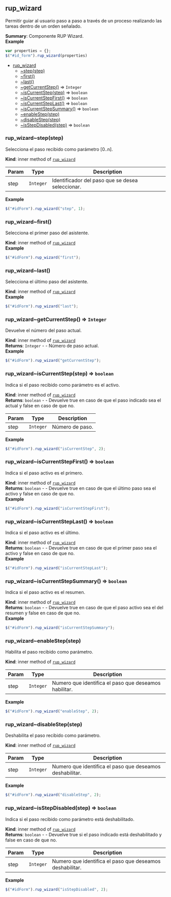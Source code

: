 <a name="module_rup_wizard"></a>

## rup\_wizard
Permitir guiar al usuario paso a paso a través de un proceso realizando las tareas dentro de un orden señalado.

**Summary**: Componente RUP Wizard.  
**Example**  
```js
var properties = {};$("#id_form").rup_wizard(properties)
```

* [rup_wizard](#module_rup_wizard)
    * [~step(step)](#module_rup_wizard..step)
    * [~first()](#module_rup_wizard..first)
    * [~last()](#module_rup_wizard..last)
    * [~getCurrentStep()](#module_rup_wizard..getCurrentStep) ⇒ <code>Integer</code>
    * [~isCurrentStep(step)](#module_rup_wizard..isCurrentStep) ⇒ <code>boolean</code>
    * [~isCurrentStepFirst()](#module_rup_wizard..isCurrentStepFirst) ⇒ <code>boolean</code>
    * [~isCurrentStepLast()](#module_rup_wizard..isCurrentStepLast) ⇒ <code>boolean</code>
    * [~isCurrentStepSummary()](#module_rup_wizard..isCurrentStepSummary) ⇒ <code>boolean</code>
    * [~enableStep(step)](#module_rup_wizard..enableStep)
    * [~disableStep(step)](#module_rup_wizard..disableStep)
    * [~isStepDisabled(step)](#module_rup_wizard..isStepDisabled) ⇒ <code>boolean</code>

<a name="module_rup_wizard..step"></a>

### rup_wizard~step(step)
Selecciona el paso recibido como parámetro [0..n].

**Kind**: inner method of [<code>rup\_wizard</code>](#module_rup_wizard)  

| Param | Type | Description |
| --- | --- | --- |
| step | <code>Integer</code> | Identificador del paso que se desea seleccionar. |

**Example**  
```js
$("#idForm").rup_wizard("step", 1);
```
<a name="module_rup_wizard..first"></a>

### rup_wizard~first()
Selecciona el primer paso del asistente.

**Kind**: inner method of [<code>rup\_wizard</code>](#module_rup_wizard)  
**Example**  
```js
$("#idForm").rup_wizard("first");
```
<a name="module_rup_wizard..last"></a>

### rup_wizard~last()
Selecciona el último paso del asistente.

**Kind**: inner method of [<code>rup\_wizard</code>](#module_rup_wizard)  
**Example**  
```js
$("#idForm").rup_wizard("last");
```
<a name="module_rup_wizard..getCurrentStep"></a>

### rup_wizard~getCurrentStep() ⇒ <code>Integer</code>
Devuelve el número del paso actual.

**Kind**: inner method of [<code>rup\_wizard</code>](#module_rup_wizard)  
**Returns**: <code>Integer</code> - - Número de paso actual.  
**Example**  
```js
$("#idForm").rup_wizard("getCurrentStep");
```
<a name="module_rup_wizard..isCurrentStep"></a>

### rup_wizard~isCurrentStep(step) ⇒ <code>boolean</code>
Indica si el paso recibido como parámetro es el activo.

**Kind**: inner method of [<code>rup\_wizard</code>](#module_rup_wizard)  
**Returns**: <code>boolean</code> - - Devuelve true en caso de que el paso indicado sea el actual y false en caso de que no.  

| Param | Type | Description |
| --- | --- | --- |
| step | <code>Integer</code> | Número de paso. |

**Example**  
```js
$("#idForm").rup_wizard("isCurrentStep", 2);
```
<a name="module_rup_wizard..isCurrentStepFirst"></a>

### rup_wizard~isCurrentStepFirst() ⇒ <code>boolean</code>
Indica si el paso activo es el primero.

**Kind**: inner method of [<code>rup\_wizard</code>](#module_rup_wizard)  
**Returns**: <code>boolean</code> - - Devuelve true en caso de que el último paso sea el activo y false en caso de que no.  
**Example**  
```js
$("#idForm").rup_wizard("isCurrentStepFirst");
```
<a name="module_rup_wizard..isCurrentStepLast"></a>

### rup_wizard~isCurrentStepLast() ⇒ <code>boolean</code>
Indica si el paso activo es el último.

**Kind**: inner method of [<code>rup\_wizard</code>](#module_rup_wizard)  
**Returns**: <code>boolean</code> - - Devuelve true en caso de que el primer paso sea el activo y false en caso de que no.  
**Example**  
```js
$("#idForm").rup_wizard("isCurrentStepLast");
```
<a name="module_rup_wizard..isCurrentStepSummary"></a>

### rup_wizard~isCurrentStepSummary() ⇒ <code>boolean</code>
Indica si el paso activo es el resumen.

**Kind**: inner method of [<code>rup\_wizard</code>](#module_rup_wizard)  
**Returns**: <code>boolean</code> - - Devuelve true en caso de que el paso activo sea el del resumen y false en caso de que no.  
**Example**  
```js
$("#idForm").rup_wizard("isCurrentStepSummary");
```
<a name="module_rup_wizard..enableStep"></a>

### rup_wizard~enableStep(step)
Habilita el paso recibido como parámetro.

**Kind**: inner method of [<code>rup\_wizard</code>](#module_rup_wizard)  

| Param | Type | Description |
| --- | --- | --- |
| step | <code>Integer</code> | Numero que identifica el paso que deseamos habilitar. |

**Example**  
```js
$("#idForm").rup_wizard("enableStep", 2);
```
<a name="module_rup_wizard..disableStep"></a>

### rup_wizard~disableStep(step)
Deshabilita el paso recibido como parámetro.

**Kind**: inner method of [<code>rup\_wizard</code>](#module_rup_wizard)  

| Param | Type | Description |
| --- | --- | --- |
| step | <code>Integer</code> | Numero que identifica el paso que deseamos deshabilitar. |

**Example**  
```js
$("#idForm").rup_wizard("disableStep", 2);
```
<a name="module_rup_wizard..isStepDisabled"></a>

### rup_wizard~isStepDisabled(step) ⇒ <code>boolean</code>
Indica si el paso recibido como parámetro está deshabilitado.

**Kind**: inner method of [<code>rup\_wizard</code>](#module_rup_wizard)  
**Returns**: <code>boolean</code> - - Devuelve true si el paso indicado está deshabilitado y false en caso de que no.  

| Param | Type | Description |
| --- | --- | --- |
| step | <code>Integer</code> | Numero que identifica el paso que deseamos deshabilitar. |

**Example**  
```js
$("#idForm").rup_wizard("isStepDisabled", 2);
```
